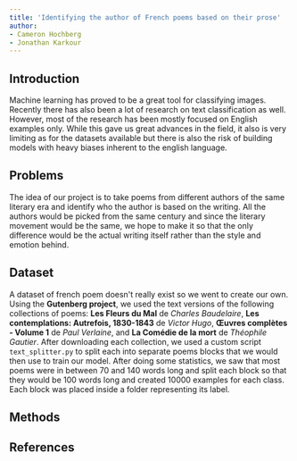 ```yaml
---
title: 'Identifying the author of French poems based on their prose'
author:
- Cameron Hochberg
- Jonathan Karkour
---
```


## Introduction

Machine learning has proved to be a great tool for classifying images. Recently there has also been a lot of research on text classification as well. However, most of the research has been mostly focused on English examples only. While this gave us great advances in the field, it also is very limiting as for the datasets available but there is also the risk of building models with heavy biases inherent to the english language.

## Problems

The idea of our project is to take poems from different authors of the same literary era and identify who the author is based on the writing. All the authors would be picked from the same century and since the literary movement would be the same, we hope to make it so that the only difference would be the actual writing itself rather than the style and emotion behind.

## Dataset

A dataset of french poem doesn't really exist so we went to create our own. Using the **Gutenberg project**, we used the text versions of the following collections of poems: **Les Fleurs du Mal** de *Charles Baudelaire*, **Les contemplations: Autrefois, 1830-1843** de *Victor Hugo*, **Œuvres complètes - Volume 1** de *Paul Verlaine*, and **La Comédie de la mort** de *Théophile Gautier*.
After downloading each collection, we used a custom script `text_splitter.py` to split each into separate poems blocks that we would then use to train our model. After doing some statistics, we saw that most poems were in between 70 and 140 words long and split each block so that they would be 100 words long and created 10000 examples for each class.
Each block was placed inside a folder representing its label.

## Methods



## References

